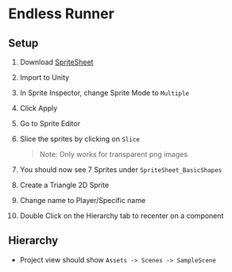 # Endless Runner

## Setup

1. Download [SpriteSheet](/SpriteSheet_BasicShapes.png)
2. Import to Unity
3. In Sprite Inspector, change Sprite Mode to `Multiple`
4. Click Apply
5. Go to Sprite Editor
6. Slice the sprites by clicking on `Slice`

    > Note: Only works for transparent png images

7. You should now see 7 Sprites under `SpriteSheet_BasicShapes`
8. Create a Triangle 2D Sprite
9. Change name to Player/Specific name
10. Double Click on the Hierarchy tab to recenter on a component

## Hierarchy

-   Project view should show `Assets -> Scenes -> SampleScene`
